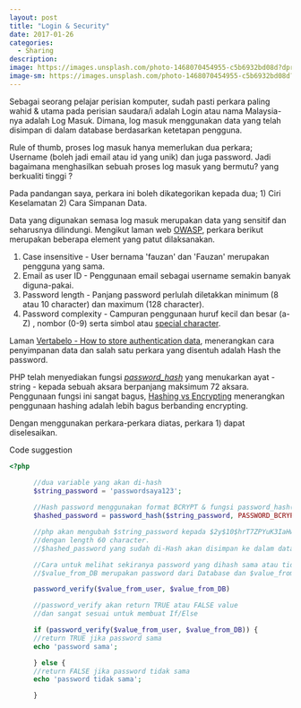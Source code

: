 ```yaml
---
layout: post
title: "Login & Security"
date: 2017-01-26
categories:
  - Sharing
description: 
image: https://images.unsplash.com/photo-1468070454955-c5b6932bd08d?dpr=1&auto=format&fit=crop&w=1500&h=860&q=80
image-sm: https://images.unsplash.com/photo-1468070454955-c5b6932bd08d?dpr=1&auto=format&fit=crop&w=500&h=300&q=80
---
```


Sebagai seorang pelajar perisian komputer, sudah pasti perkara paling wahid & utama pada perisian saudara/i
adalah Login atau nama Malaysia-nya adalah Log Masuk. Dimana, log masuk menggunakan data yang telah disimpan
di dalam database berdasarkan ketetapan pengguna.

Rule of thumb, proses log masuk hanya memerlukan dua perkara; Username (boleh jadi email atau id yang unik) dan juga
password. Jadi bagaimana menghasilkan sebuah proses log masuk yang bermutu? yang berkualiti tinggi ?

Pada pandangan saya, perkara ini boleh dikategorikan kepada dua; 1) Ciri Keselamatan 2) Cara Simpanan Data.

Data yang digunakan semasa log masuk merupakan data yang sensitif dan seharusnya dilindungi.
Mengikut laman web [OWASP](www.owasp.org/index.php/Authentication_Cheat_Sheet "OWASP"), perkara berikut merupakan beberapa element yang patut dilaksanakan.

 1. Case insensitive - User bernama 'fauzan' dan 'Fauzan' merupakan pengguna yang sama.
 2. Email as user ID - Penggunaan email sebagai username semakin banyak diguna-pakai.
 3. Password length - Panjang password perlulah diletakkan minimum (8 atau 10 character) dan maximum (128 character).
 4. Password complexity - Campuran penggunaan huruf kecil dan besar (a-Z) , nombor (0-9) serta simbol atau [special character](www.owasp.org/index.php/Password_special_characters).

Laman [Vertabelo - How to store authentication data](www.vertabelo.com/blog/technical-articles/how-to-store-authentication-data-in-a-database-part-1),
menerangkan cara penyimpanan data dan salah satu perkara yang disentuh adalah Hash the password.

PHP telah menyediakan fungsi [*password_hash*](http://php.net/manual/en/function.password-hash.php) yang menukarkan ayat - string - kepada sebuah aksara berpanjang maksimum 72 aksara.
Penggunaan fungsi ini sangat bagus, [Hashing vs Encrypting](www.darkreading.com/safely-storing-user-passwords-hashing-vs-encrypting/a/d-id/1269374)
menerangkan penggunaan hashing adalah lebih bagus berbanding encrypting.

Dengan menggunakan perkara-perkara diatas, perkara 1) dapat diselesaikan.

Code suggestion

```php
<?php

      //dua variable yang akan di-hash
      $string_password = 'passwordsaya123';
      
      //Hash password menggunakan format BCRYPT & fungsi password_hash()
      $hashed_password = password_hash($string_password, PASSWORD_BCRYPT);

      //php akan mengubah $string_password kepada $2y$10$hrT7ZPYuK3IaHwKTDNJ9D.xUf6iTuha0rRUGIsYwEyNfze/l82DXK
      //dengan length 60 character.
      //$hashed_password yang sudah di-Hash akan disimpan ke dalam database.

      //Cara untuk melihat sekiranya password yang dihash sama atau tidak
      //$value_from_DB merupakan password dari Database dan $value_from_user input dari user

      password_verify($value_from_user, $value_from_DB)

      //password_verify akan return TRUE atau FALSE value
      //dan sangat sesuai untuk membuat If/Else

      if (password_verify($value_from_user, $value_from_DB)) {
      //return TRUE jika password sama
      echo 'password sama';

      } else {
      //return FALSE jika password tidak sama
      echo 'password tidak sama';

      }

```